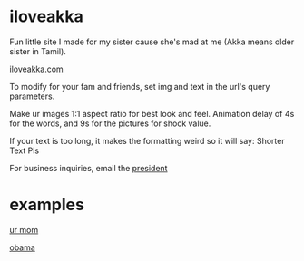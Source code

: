 # iloveakka
Fun little site I made for my sister cause she's mad at me (Akka means older sister in Tamil).

[iloveakka.com](http://iloveakka.com)

To modify for your fam and friends, set img and text in the url's query parameters. 

Make ur images 1:1 aspect ratio for best look and feel. Animation delay of 4s for the words, and 9s for the pictures for shock value. 

If your text is too long, it makes the formatting weird so it will say: Shorter Text Pls

For business inquiries, email the [president](mailto:gpsanant@gmail.com)

# examples
[ur mom](http://iloveakka.com/?text=your%20mother&img=https://external-content.duckduckgo.com/iu/?u=https%3A%2F%2Ftse1.mm.bing.net%2Fth%3Fid%3DOIP.zR185iNXi9fSEt7cnngnHgHaEK%26pid%3DApi&f=1)

[obama](http://iloveakka.com/?text=obama-rama&img=https://external-content.duckduckgo.com/iu/?u=https%3A%2F%2Ftse1.mm.bing.net%2Fth%3Fid%3DOIP.nd0EBa8Z4BmzQnL24swKtQHaFj%26pid%3DApi&f=1)
